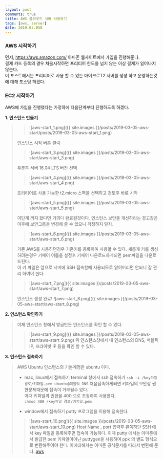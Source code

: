 ```yaml
---
layout: post
comments: true
title: AWS 클라우드 서버 사용하기
tags: [aws, server]
date: 2019.03.05ß
---
```


### AWS 시작하기

먼저, <a href="https://aws.amazon.com/">https://aws.amazon.com/</a> 아마존 웹사이트에서 가입을 진행해준다.  
결제 카드 등록의 경우 처음시작하면 프리티어 한도를 넘지 않는 이상 결제가 일어나지 않는다.  
이 포스트에서는 프리티어로 사용 할 수 있는 마이크로T2 서버를 생성 하고 운영하는것에 대해 포스팅 하겠다.

### EC2 시작하기

AWS에 가입을 진행했다는 가정하에 다음단계부터 진행하도록 하겠다.

**1. 인스턴스 만들기** 
> 
>> ![aws-start_1.png]({{ site.images }}/posts/2019-03-05-aws-start/posts/2019-03-05-aws-start_1.png)
>  
>   
> 인스턴스 시작 버튼 클릭
>> ![aws-start_3.png]({{ site.images }}/posts/2019-03-05-aws-start/aws-start_3.png)
>  
>    
> 우분투 서버 16.04 LTS 버전 선택
>> ![aws-start_4.png]({{ site.images }}/posts/2019-03-05-aws-start/aws-start_4.png)  
>   
>  
> 프리티어로 사용 가능한 t2.micro 스펙을 선택하고 검토후 바로 시작
>> ![aws-start_5.png]({{ site.images }}/posts/2019-03-05-aws-start/aws-start_5.png)
>  
>  
> 이단계 까지 왔다면 거의다 완료된것이다. 인스턴스 보안을 개선하라는 경고창은 이후에 보안그룹을 변경해 줄 수 있으니 걱정하지 말자.
>> ![aws-start_6.png]({{ site.images }}/posts/2019-03-05-aws-start/aws-start_6.png)
>  
>  
> 기존 AWS를 사용하던경우 기존키를 등록하여 사용할 수 있다. 새롭게 키를 생성하려는경우 키페어 이름을 설정후 키페어 다운로드하게되면 pem파일을 다운로드된다.   
> 이 키 파일은 앞으로 서버에 SSH 접속할때 사용되므로 잃어버리면 안되니 잘 관리 하여야 한다.
>> ![aws-start_7.png]({{ site.images }}/posts/2019-03-05-aws-start/aws-start_7.png)
>  
>   
> 인스턴스 생성 완료!
> ![aws-start_8.png]({{ site.images }}/posts/2019-03-05-aws-start/aws-start_8.png)
  
  
  
**2. 인스턴스 확인하기**
> 
> 이제 인스턴스 창에서 방금만든 인스턴스를 확인 할 수 있다.
>> ![aws-start_9.png]({{ site.images }}/posts/2019-03-05-aws-start/aws-start_9.png)
> 위 인스턴스창에서 내 인스턴스의 DNS, 퍼블릭IP, 프라이빗 IP 등을 확인 할 수 있다.
  
  
  

**3. 인스턴스 접속하기**
> 
> AWS Ubuntu 인스턴스의 기본계정은 ubuntu 이다.   
>
> - mac, linux에서 접속하기
> terminal 창에서 ssh 접속하기
> `ssh -i /key파일 경로/키파일.pem ubuntu@퍼블릭 DNS` 
> 처음접속하게되면 키파일의 보안상 권한문제때문에 접속이 거부될수 있다.  
> 이때 키파일의 권한을 400 으로 조정하여 사용한다.  
> `chmod 400 /key파일 경로/키파일.pem`
>  
> - window에서 접속하기
> putty 프로그램을 이용해 접속한다.
>> ![aws-start_10.png]({{ site.images }}/posts/2019-03-05-aws-start/aws-start_10.png)
> Host Name , port 입력후 왼쪽하단 SSH 에서 key 파일을 등록해주면 접속이 가능하다.
>> 이때 putty 에서는 아마존에서 발급한 pem 키파일이아닌 puttygen을 사용하여 ppk 의 별도 형식으로 변환해주어야 한다. 이에대해서는 아마존 공식문서를 따라서 변환해 준다. [aws](https://docs.aws.amazon.com/ko_kr/AWSEC2/latest/UserGuide/putty.html)
